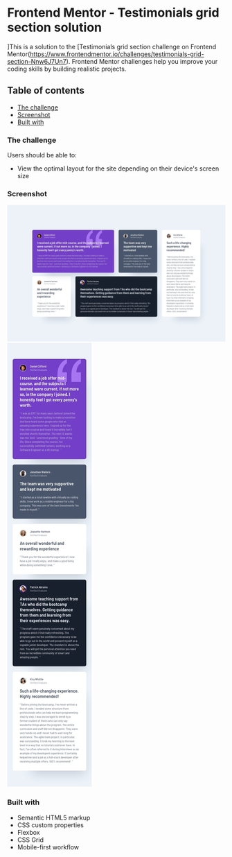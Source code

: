 # Frontend Mentor - Testimonials grid section solution

]This is a solution to the [Testimonials grid section challenge on Frontend Mentor(https://www.frontendmentor.io/challenges/testimonials-grid-section-Nnw6J7Un7). Frontend Mentor challenges help you improve your coding skills by building realistic projects. 

## Table of contents
  - [The challenge](#the-challenge)
  - [Screenshot](#screenshot)
  - [Built with](#built-with)

### The challenge

Users should be able to:

- View the optimal layout for the site depending on their device's screen size

### Screenshot

![Design preview for the Desktop version](./screenshot/desktop.jpg)
![Design preview for the Mobile version](./screenshot/mobile.jpg)


<!-- ### Links

- Solution URL: [Add solution URL here](https://your-solution-url.com)
- Live Site URL: [Add live site URL here](https://your-live-site-url.com) -->


### Built with

- Semantic HTML5 markup
- CSS custom properties
- Flexbox
- CSS Grid
- Mobile-first workflow
